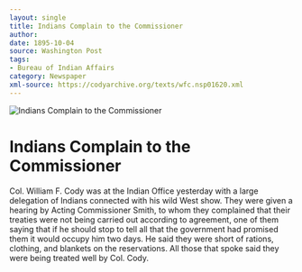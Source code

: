 ```yaml
---
layout: single
title: Indians Complain to the Commissioner
author: 
date: 1895-10-04
source: Washington Post
tags:
- Bureau of Indian Affairs
category: Newspaper
xml-source: https://codyarchive.org/texts/wfc.nsp01620.xml
---
```


![Indians Complain to the Commissioner](https://codyarchive.org/figures/250/wfc.nsp01620.1.jpg "Indians Complain to the Commissioner")

# Indians Complain to the Commissioner

Col. William F. Cody was at the Indian Office yesterday with a large delegation of Indians connected with his wild West show. They were given a hearing by Acting Commissioner Smith, to whom they complained that their treaties were not being carried out according to agreement, one of them saying that if he should stop to tell all that the government had promised them it would occupy him two days. He said they were short of rations, clothing, and blankets on the reservations. All those that spoke said they were being treated well by Col. Cody.
